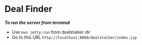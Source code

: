 # Deal Finder

***To run the server from terminal*** 
* Use ```mvn jetty:run``` from dealstalker dir 
* Go to this URL ```http://localhost:8080/dealstalker/index.jsp``` 
